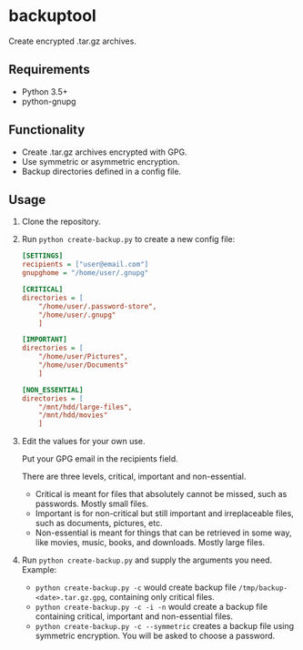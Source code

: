 # backuptool
Create encrypted .tar.gz archives.

## Requirements
- Python 3.5+
- python-gnupg

## Functionality
- Create .tar.gz archives encrypted with GPG.
- Use symmetric or asymmetric encryption.
- Backup directories defined in a config file.

## Usage
1. Clone the repository.
2. Run `python create-backup.py` to create a new config file:
    ```cfg
    [SETTINGS]
    recipients = ["user@email.com"]
    gnupghome = "/home/user/.gnupg"
    
    [CRITICAL]
    directories = [
    	"/home/user/.password-store",
    	"/home/user/.gnupg"
    	]
    
    [IMPORTANT]
    directories = [
    	"/home/user/Pictures",
    	"/home/user/Documents"
    	]
    
    [NON_ESSENTIAL]
    directories = [
    	"/mnt/hdd/large-files",
    	"/mnt/hdd/movies"
    	]
    ```
3. Edit the values for your own use.

    Put your GPG email in the recipients field.

    There are three levels, critical, important and non-essential.
    - Critical is meant for files that absolutely cannot be missed,
      such as passwords. Mostly small files.
    - Important is for non-critical but still important and irreplaceable files,
      such as documents, pictures, etc.
    - Non-essential is meant for things that can be retrieved in some way,
      like movies, music, books, and downloads. Mostly large files.

4. Run `python create-backup.py` and supply the arguments you need.
    Example:
    - `python create-backup.py -c` would create backup file
      `/tmp/backup-<date>.tar.gz.gpg`, containing only critical files.
    - `python create-backup.py -c -i -n` would create a backup file containing
      critical, important and non-essential files.
    - `python create-backup.py -c --symmetric` creates a backup file using
      symmetric encryption. You will be asked to choose a password.
